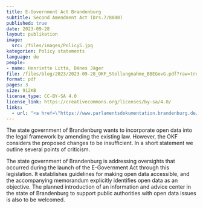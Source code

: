 ```yaml
---
title: E-Government Act Brandenburg
subtitle: Second Amendment Act (Drs.7/8080)
published: true
date: 2023-09-28
layout: publikation
image:
  src: /files/images/Policy5.jpg
kategorien: Policy statements
language: de
people:
- name: Henriette Litta, Dénes Jäger
file: /files/blog/2023/2023-09-28_OKF_Stellungnahme_BBEGovG.pdf?raw=true
format: pdf
pages: 3
size: 912KB
license_type: CC-BY-SA 4.0
license_link: https://creativecommons.org/licenses/by-sa/4.0/
links: 
  - url: "<a href=\"https://www.parlamentsdokumentation.brandenburg.de/starweb/LBB/ELVIS/parladoku/w7/drs/ab_8000/8080.pdf\" target=\"_blank\">Open draft law</a>"
---
```


The state government of Brandenburg wants to incorporate open data into the legal framework by amending the existing law. However, the OKF considers the proposed changes to be insufficient. In a short statement we outline several points of criticism.

The state government of Brandenburg is addressing oversights that occurred during the launch of the E-Government Act through this legislation. It establishes guidelines for making open data accessible, and the accompanying memorandum explicitly identifies open data as an objective. The planned introduction of an information and advice center in the state of Brandenburg to support public authorities with open data issues is also to be welcomed.
